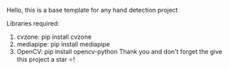 Hello, this is a base template for any hand detection project



Libraries required:
1) cvzone: pip install cvzone
2) mediapipe: pip install mediapipe
3) OpenCV: pip install opencv-python
 Thank you and don't forget the give this project a star ⭐!
